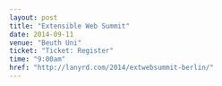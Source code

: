 ```yaml
---
layout: post
title: "Extensible Web Summit"
date: 2014-09-11
venue: "Beuth Uni"
ticket: "Ticket: Register"
time: "9:00am"
href: "http://lanyrd.com/2014/extwebsummit-berlin/"
---
```

<!-- fill in the URL of your event host page if you haven't enough information for a detail page, so the event link won't point on the detail page at all -->
